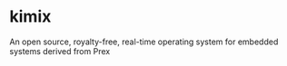 # kimix
An open source, royalty-free, real-time operating system for embedded systems derived from Prex
